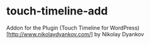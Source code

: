 touch-timeline-add
==================

Addon for the Plugin (Touch Timeline for WordPress)[http://www.nikolaydyankov.com/] by Nikolay Dyankov
